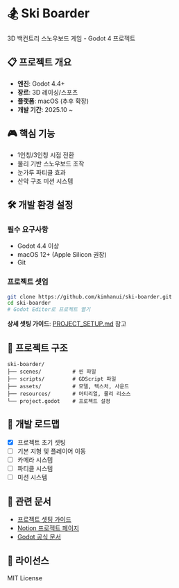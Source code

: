 # 🏂 Ski Boarder

3D 백컨트리 스노우보드 게임 - Godot 4 프로젝트

## 📋 프로젝트 개요
- **엔진**: Godot 4.4+
- **장르**: 3D 레이싱/스포츠
- **플랫폼**: macOS (추후 확장)
- **개발 기간**: 2025.10 ~

## 🎮 핵심 기능
- 1인칭/3인칭 시점 전환
- 물리 기반 스노우보드 조작
- 눈가루 파티클 효과
- 산악 구조 미션 시스템

## 🛠 개발 환경 설정

### 필수 요구사항
- Godot 4.4 이상
- macOS 12+ (Apple Silicon 권장)
- Git

### 프로젝트 셋업
```bash
git clone https://github.com/kimhanui/ski-boarder.git
cd ski-boarder
# Godot Editor로 프로젝트 열기
```

**상세 셋팅 가이드**: [PROJECT_SETUP.md](./PROJECT_SETUP.md) 참고

## 📁 프로젝트 구조
```
ski-boarder/
├── scenes/          # 씬 파일
├── scripts/         # GDScript 파일
├── assets/          # 모델, 텍스처, 사운드
├── resources/       # 머티리얼, 물리 리소스
└── project.godot    # 프로젝트 설정
```

## 🎯 개발 로드맵
- [x] 프로젝트 초기 셋팅
- [ ] 기본 지형 및 플레이어 이동
- [ ] 카메라 시스템
- [ ] 파티클 시스템
- [ ] 미션 시스템

## 🔗 관련 문서
- [프로젝트 셋팅 가이드](./PROJECT_SETUP.md)
- [Notion 프로젝트 페이지](https://www.notion.so/28adfd12eb0f8169bac5ef9d5514f4f0)
- [Godot 공식 문서](https://docs.godotengine.org/en/stable/)

## 📝 라이선스
MIT License
